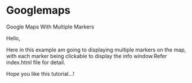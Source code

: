 # Googlemaps
Google Maps With Multiple Markers

Hello,

Here in this example am going to displaying multiple markers on the map, with each marker being clickable to display the info window.Refer index.html file for detail.

Hope you like this tutorial...!
